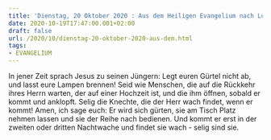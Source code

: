 ```yaml
---
title: 'Dienstag, 20 Oktober 2020 : Aus dem Heiligen Evangelium nach Lukas - Lk 12,35-38.'
date: 2020-10-19T17:47:00.001+02:00
draft: false
url: /2020/10/dienstag-20-oktober-2020-aus-dem.html
tags: 
- EVANGELIUM
---
```


In jener Zeit sprach Jesus zu seinen Jüngern: Legt euren Gürtel nicht ab, und lasst eure Lampen brennen! Seid wie Menschen, die auf die Rückkehr ihres Herrn warten, der auf einer Hochzeit ist, und die ihm öffnen, sobald er kommt und anklopft. Selig die Knechte, die der Herr wach findet, wenn er kommt! Amen, ich sage euch: Er wird sich gürten, sie am Tisch Platz nehmen lassen und sie der Reihe nach bedienen. Und kommt er erst in der zweiten oder dritten Nachtwache und findet sie wach - selig sind sie.